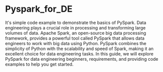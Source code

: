 # Pyspark_for_DE
It's simple code example to demonstrate the basics of PySpark.
Data engineering plays a crucial role in processing and transforming large volumes of data. Apache Spark, an open-source big data processing framework, provides a powerful tool called PySpark that allows data engineers to work with big data using Python. PySpark combines the simplicity of Python with the scalability and speed of Spark, making it an excellent choice for data engineering tasks. In this guide, we will explore PySpark for data engineering beginners, requirements, and providing code examples to help you get started.
